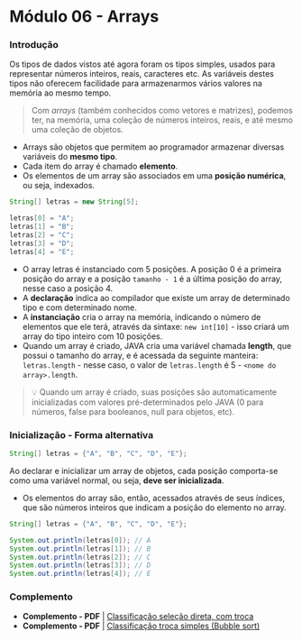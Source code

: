 # Módulo 06 - Arrays

### Introdução

Os tipos de dados vistos até agora foram os tipos simples, usados para representar números inteiros, reais, caracteres etc. As variáveis destes tipos não oferecem facilidade para armazenarmos vários valores na memória ao mesmo tempo.

> Com _arrays_ (também conhecidos como vetores e matrizes), podemos ter, na memória, uma coleção de números inteiros, reais, e até mesmo uma coleção de objetos.

- Arrays são objetos que permitem ao programador armazenar diversas variáveis do **mesmo tipo**.
- Cada item do array é chamado **elemento**.
- Os elementos de um array são associados em uma **posição numérica**, ou seja, indexados.

```Java
String[] letras = new String[5];

letras[0] = "A";
letras[1] = "B";
letras[2] = "C";
letras[3] = "D";
letras[4] = "E";
```

- O array letras é instanciado com 5 posições. A posição 0 é a primeira posição do array e a posição `tamanho - 1` é a última posição do array, nesse caso a posição 4.
- A **declaração** indica ao compilador que existe um array de determinado tipo e com determinado nome.
- A **instanciação** cria o array na memória, indicando o número de elementos que ele terá, através da sintaxe: `new int[10]` - isso criará um array do tipo inteiro com 10 posições.
- Quando um array é criado, JAVA cria uma variável chamada **length**, que possui o tamanho do array, e é acessada da seguinte manteira: `letras.length` - nesse caso, o valor de `letras.length` é 5 - `<nome do array>.length`.

> 💡 Quando um array é criado, suas posições são automaticamente inicializadas com valores pré-determinados pelo JAVA (0 para números, false para booleanos, null para objetos, etc).

### Inicialização - Forma alternativa

```Java
String[] letras = {"A", "B", "C", "D", "E"};
```

Ao declarar e inicializar um array de objetos, cada posição comporta-se como uma variável normal, ou seja, **deve ser inicializada**.

- Os elementos do array são, então, acessados através de seus índices, que são números inteiros que indicam a posição do elemento no array.

```Java
String[] letras = {"A", "B", "C", "D", "E"};

System.out.println(letras[0]); // A
System.out.println(letras[1]); // B
System.out.println(letras[2]); // C
System.out.println(letras[3]); // D
System.out.println(letras[4]); // E
```

### Complemento

- **Complemento - PDF** | [Classificação seleção direta, com troca](Sort.pdf)
- **Complemento - PDF** | [Classificação troca simples (Bubble sort)](Bubble.pdf)
